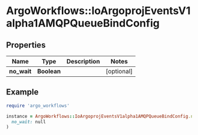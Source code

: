 # ArgoWorkflows::IoArgoprojEventsV1alpha1AMQPQueueBindConfig

## Properties

| Name | Type | Description | Notes |
| ---- | ---- | ----------- | ----- |
| **no_wait** | **Boolean** |  | [optional] |

## Example

```ruby
require 'argo_workflows'

instance = ArgoWorkflows::IoArgoprojEventsV1alpha1AMQPQueueBindConfig.new(
  no_wait: null
)
```

